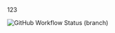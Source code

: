 123

![GitHub Workflow Status (branch)](https://img.shields.io/github/actions/workflow/status/tjk2002/sem/main.yml?branch=master)